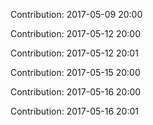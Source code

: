 Contribution: 2017-05-09 20:00

Contribution: 2017-05-12 20:00

Contribution: 2017-05-12 20:01

Contribution: 2017-05-15 20:00

Contribution: 2017-05-16 20:00

Contribution: 2017-05-16 20:01

